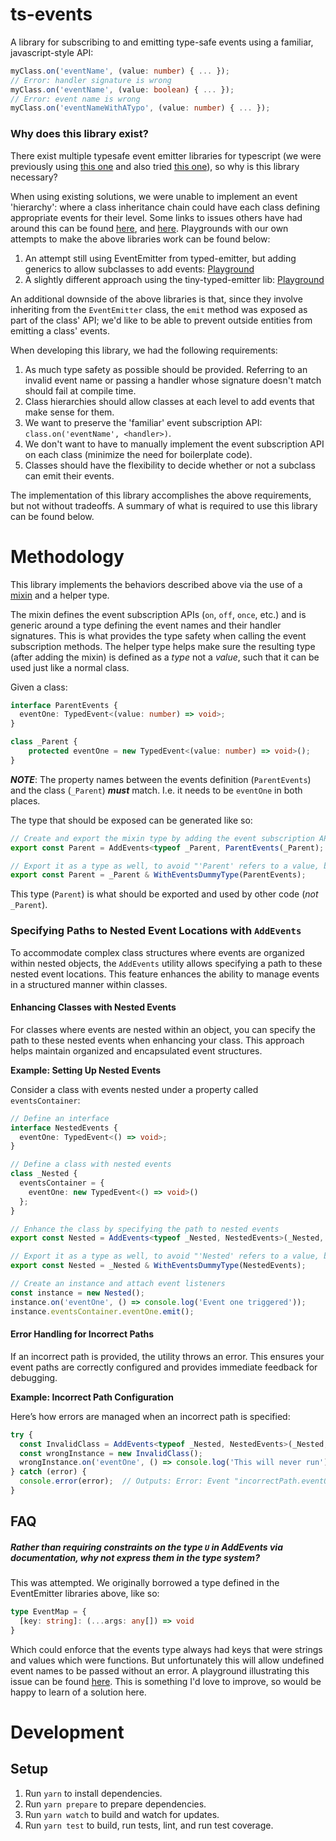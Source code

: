 # ts-events

A library for subscribing to and emitting type-safe events using a familiar, javascript-style API:

```typescript
myClass.on('eventName', (value: number) { ... });
// Error: handler signature is wrong
myClass.on('eventName', (value: boolean) { ... });
// Error: event name is wrong
myClass.on('eventNameWithATypo', (value: number) { ... });
```

### Why does this library exist?

There exist multiple typesafe event emitter libraries for typescript (we were previously using [this one](https://github.com/andywer/typed-emitter) and
also tried [this one](https://github.com/binier/tiny-typed-emitter)), so why is this library necessary? 

When using 
existing solutions, we were unable to implement an event 'hierarchy': where a class inheritance chain could have
each class defining appropriate events for their level.  Some links to issues others have had around this can
be found [here](https://github.com/binier/tiny-typed-emitter/issues/6#ref-commit-1a5053b), and [here](https://stackoverflow.com/a/71272663/612493).
Playgrounds with our own attempts to make the above libraries work can be found below:

1. An attempt still using EventEmitter from typed-emitter, but adding generics to allow subclasses to add events: [Playground](https://www.typescriptlang.org/play?#code/JYWwDg9gTgLgBAFQJ5gKYBMCiJgxqqAGjgG85MA3VAOxgFkBDMOAXzgDMoIQ4ByGFBgC0qHHgK8A3AChQkWKXJVa2XPihwGAZ3KZWHLj16plMLVOnSAxgBttOyjRirxUADwI4qAB75q6B1NGMAA+L18aALgACkw9bUVpOGS4alQAdzgPTx8-KMdaYJDogEoALkRBLDF1bJCZFhKPEJIWSwB6drgABQYoJ2kBNER0iAL4AF5SJJT2YFQbdArqAFcQACMCaTbZWgJ2BitUHr6ncZ1cyMCnYOmUuABtY1MAeTTeAF0K6JMnZbXNlASnAJmEKBBgOgZPcnr9aAhRp9vnCYBUEWNTMDQXBwZDth0ugB1Y5pDBwGAQOArLTHBhwADmNAIwCscAAFgRUMQKXAtCswPJ4HSrGzgIs4LZ7OE8sBqPSTv0VKYdDyGOh0HBcDoIOlqF5lQA6ax2LQ6XqKmAAYRNWg80quCrOyrCl381xUNQIzTuHGA-XGb1QpR9yU6cAAkvB0BBUFpqPxeahjrwACwAJl4mh0dJADBgIvZnKN9xgoq0BtEuGizycgd4xHTJUk93uMzaOxoazgltFi3GADkGCBYyGlE50SC+Cj0bx8bt1Acjt3e1hlfa3WPCkxRw8e2LV05B8Py+N0V8YhQGDYVqh-hsCFiwRD0NsgA)
1. A slightly different approach using the tiny-typed-emitter lib: [Playground](https://www.typescriptlang.org/play?ssl=28&ssc=1&pln=28&pc=2#code/JYWwDg9gTgLgBAFQJ5gKYBMCiJgxqqAGjgG85MA3VAOxgFkBDMOAXzgDMoIQ4ByGFBgC0qHHgK8A3AChQkWKXJVa2XPihwGAZ3KZWHLj16plMLVOnSAxgBttOyjRirxUADwI4qAB75q6B1NGMAA+L18aALgACkw9bUVpOGS4alQAdzgPTx8-KMdaYJDogEoALkRBLDF1bJCZFhKPEJIWSwB6drgASWotMGAoDDgAIyQ4GGBqJCEBNHQRGoIy6U64AAs8MC0yzoBzXHWAVxGAOitudpGp4AJ2yenZqsW1O5GbCBH2kG11dptgF8pugfKd0KczABiAAyAEZpHNUHBocAtH4CABlYB7agMGBHIZuaFhAC8iRScAA2nopnAANaoJAQdjIgC6FWipy5DCgex2cCO1Dp1Ag6WolNZJTgJLCguFouokjg0jaqy6AAUeU5LDQjjxNUMVKYAHIMECoHQkJIpAowADyaWlfBMTiEEDSvBVlim6nYDCsSINTltAGEGDYbCN-XTLdbkpSg0anKbzVpTraHah2TEKOGjqgKtQ9SMCFKZXAKBBgOgvdY7FodImYCH61oPOE8joUWiaJjsbj8YSECESd30VAsTi8QTUG45SKxSEwrlIoFg0t3E3Q+HI9GdAAyRBhMjKinsQaoDNpUqkOMUibrVGnUS4aJbk1mi3p0yZ4gAFgAJhKGQKTaFggA)

An additional downside of the above libraries is that, since they involve inheriting from the `EventEmitter` class, the `emit` method was
exposed as part of the class' API; we'd like to be able to prevent outside entities from emitting a class' events.

When developing this library, we had the following requirements:
1. As much type safety as possible should be provided.  Referring to an invalid event name or passing a handler whose signature doesn't match 
should fail at compile time.
1. Class hierarchies should allow classes at each level to add events that make sense for them.
1. We want to preserve the 'familiar' event subscription API: `class.on('eventName', <handler>)`.
1. We don't want to have to manually implement the event subscription API on each class (minimize the need for boilerplate code).
1. Classes should have the flexibility to decide whether or not a subclass can emit their events.

The implementation of this library accomplishes the above requirements, but not without tradeoffs.  A summary of what is required to
use this library can be found below.

# Methodology

This library implements the behaviors described above via the use of a [mixin](https://www.typescriptlang.org/docs/handbook/mixins.html) and a helper type.

The mixin defines the event subscription APIs (`on`, `off`, `once`, etc.) and is generic around a type defining the event names and their handler signatures.  This is
what provides the type safety when calling the event subscription methods.
The helper type helps make sure the resulting type (after adding the mixin) is defined as a _type_ not a _value_, such that it can be used just like a normal
class.

Given a class:
```typescript
interface ParentEvents {
  eventOne: TypedEvent<(value: number) => void>;
}

class _Parent {
    protected eventOne = new TypedEvent<(value: number) => void>();    
}
```

***NOTE***: The property names between the events definition (`ParentEvents`) and the class (`_Parent`) ***must*** match.  I.e. it needs to be `eventOne` in both places.

The type that should be exposed can be generated like so:
```typescript
// Create and export the mixin type by adding the event subscription APIs
export const Parent = AddEvents<typeof _Parent, ParentEvents(_Parent);

// Export it as a type as well, to avoid "'Parent' refers to a value, but is being used as a type".
export const Parent = _Parent & WithEventsDummyType(ParentEvents);
```
This type (`Parent`) is what should be exported and used by other code (_not_ `_Parent`).

### Specifying Paths to Nested Event Locations with `AddEvents`

To accommodate complex class structures where events are organized within nested objects, the `AddEvents` utility allows specifying a path to these nested event locations. This feature enhances the ability to manage events in a structured manner within classes.

#### Enhancing Classes with Nested Events

For classes where events are nested within an object, you can specify the path to these nested events when enhancing your class. This approach helps maintain organized and encapsulated event structures.

**Example: Setting Up Nested Events**

Consider a class with events nested under a property called `eventsContainer`:

```typescript
// Define an interface
interface NestedEvents {
  eventOne: TypedEvent<() => void>;
}

// Define a class with nested events
class _Nested {
  eventsContainer = {
    eventOne: new TypedEvent<() => void>()
  };
}

// Enhance the class by specifying the path to nested events
export const Nested = AddEvents<typeof _Nested, NestedEvents>(_Nested, 'eventsContainer');

// Export it as a type as well, to avoid "'Nested' refers to a value, but is being used as a type".
export const Nested = _Nested & WithEventsDummyType(NestedEvents);

// Create an instance and attach event listeners
const instance = new Nested();
instance.on('eventOne', () => console.log('Event one triggered'));
instance.eventsContainer.eventOne.emit();
```

#### Error Handling for Incorrect Paths

If an incorrect path is provided, the utility throws an error. This ensures your event paths are correctly configured and provides immediate feedback for debugging.

**Example: Incorrect Path Configuration**

Here’s how errors are managed when an incorrect path is specified:

```typescript
try {
  const InvalidClass = AddEvents<typeof _Nested, NestedEvents>(_Nested, 'incorrectPath');
  const wrongInstance = new InvalidClass();
  wrongInstance.on('eventOne', () => console.log('This will never run'));
} catch (error) {
  console.error(error);  // Outputs: Error: Event "incorrectPath.eventOne" is not defined
}
```

## FAQ
##### _Rather than requiring constraints on the type `U` in AddEvents via documentation, why not express them in the type system?_

This was attempted.  We originally borrowed a type defined in the EventEmitter libraries above, like so:

```typescript
type EventMap = {
  [key: string]: (...args: any[]) => void
}
```
Which could enforce that the events type always had keys that were strings and values which were functions. But unfortunately this will allow undefined event names to be passed without an error.  A playground illustrating this issue can be found [here](https://www.typescriptlang.org/play?ssl=19&ssc=1&pln=20&pc=1#code/C4TwDgpgBAwg9gOwM7AE4FcDGw6qgXigQgHcoAKAOmoENUBzJALihoRAG0BdASgID4oAbwC+AbgBQoSFAASbACYAbCHkJVaDZq3bc++QQDc4ASwWTp0AKKGICYAFkaYAsIlQPUDgGsIIFiioJgj0XCzyCMqqEiISEsHAqgBmNJjWtvZIUBAAHomRWTZ2js5unkQ0ALYQLOQIVTVQgcH0+kamCgA07p409I3kfY0I6JUARqptUMZmMXFJ6AjYJohQAOomwAAWRZkAPAAqAEI0SNC5+QpZ8MhoWDionVAAqtl5dldQuyVg-OQnZxYx1OED4Qh6HlQEGA6FQCCgmCUpyyG223yyFw+WQB0HB5XKiD2AGk3pcsr4QHAki8ngdSViXhwiVw-hSWESnltFCpUECwbFyrFYhJEcioAB9AAKqiQqzxnnq1QCaBargARGM1ZJykMWCNxqpXAAWABMYnKEKgcxFiBQUGlqFl8MIqJ2GWASD2lipEodTqe6L+UpliB4khttygkEdq0IxDIfsQ5DDEmjTsoSYA5ENM09yIYaEp0MNRhNUFNRCmAPRVqAHLYmLJILZwdBKBRQCY6bKoVC4J5jdDAKCNhCZ4eYGjoehbYCpkMIDMIciZpJwOC5igVkRhoA).  This is something I'd
love to improve, so would be happy to learn of a solution here.

# Development 
## Setup

1. Run `yarn` to install dependencies.
2. Run `yarn prepare` to prepare dependencies.
3. Run `yarn watch` to build and watch for updates.
4. Run `yarn test` to build, run tests, lint, and run test coverage.
